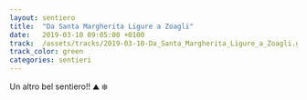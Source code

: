 ```yaml
---
layout: sentiero
title:  "Da Santa Margherita Ligure a Zoagli"
date:   2019-03-10 09:05:00 +0100
track:  /assets/tracks/2019-03-10-Da_Santa_Margherita_Ligure_a_Zoagli.gpx
track_color: green
categories: sentieri
---
```


Un altro bel sentiero!! :mountain: :snowflake:
